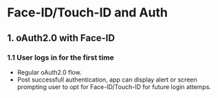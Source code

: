 # Face-ID/Touch-ID and Auth


## 1. oAuth2.0 with Face-ID

### 1.1 User logs in for the first time
- Regular oAuth2.0 flow.
- Post successfull authentication, app can display alert or screen prompting user to opt for Face-ID/Touch-ID for future
login attemps.
